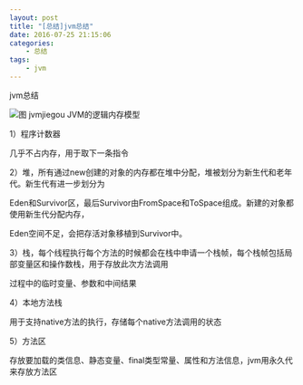```yaml
---
layout: post
title: "[总结]jvm总结"
date: 2016-07-25 21:15:06 
categories: 
    - 总结
tags:
    - jvm
---
```


jvm总结

<!--more-->

![图 jvmjiegou](/img/blog/jvm/jvmjiegou.png)
JVM的逻辑内存模型

1）程序计数器

几乎不占内存，用于取下一条指令

2）堆，所有通过new创建的对象的内存都在堆中分配，堆被划分为新生代和老年代。新生代有进一步划分为

Eden和Survivor区，最后Survivor由FromSpace和ToSpace组成。新建的对象都使用新生代分配内存，

Eden空间不足，会把存活对象移植到Survivor中。

3）栈，每个线程执行每个方法的时候都会在栈中申请一个栈帧，每个栈帧包括局部变量区和操作数栈，用于存放此次方法调用

过程中的临时变量、参数和中间结果

4）本地方法栈

用于支持native方法的执行，存储每个native方法调用的状态

5）方法区

存放要加载的类信息、静态变量、final类型常量、属性和方法信息，jvm用永久代来存放方法区
